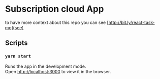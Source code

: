 # Subscription  cloud App

to have more context about this repo you can see [http://bit.ly/react-task-mo](see)
##  Scripts

### `yarn start`

Runs the app in the development mode.\
Open [http://localhost:3000](http://localhost:3000) to view it in the browser.

